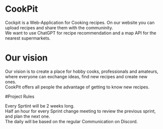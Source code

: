 # CookPit 

Cockpit is a Web-Application for Cooking recipes. On our website you can upload recipes and share them with the communinity. <br>
We want to use ChatGPT for recipe recommendation and a map API for the nearest supermarkets.

# Our vision

Our vision is to create a place for hobby cooks, professionals and amateurs, where everyone can exchange ideas, find new recipes and create new ones. <br>
CookPit offers all people the advantage of getting to know new recipes.

#Project Rules

Every Sprtint will be 2 weeks long. <br>
Half an hour for every Sprint change meeting to review the previous sprint, and plan the next one. <br>
The daily will be based on the regular Communication on Discord. <br>
